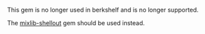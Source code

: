 
This gem is no longer used in berkshelf and is no longer supported.

The [mixlib-shellout](https://github.com/chef/mixlib-shellout) gem should be used instead.

